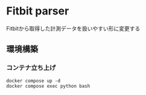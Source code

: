 # Fitbit parser
Fitbitから取得した計測データを扱いやすい形に変更する

## 環境構築
### コンテナ立ち上げ
`docker compose up -d`  
`docker compose exec python bash`

